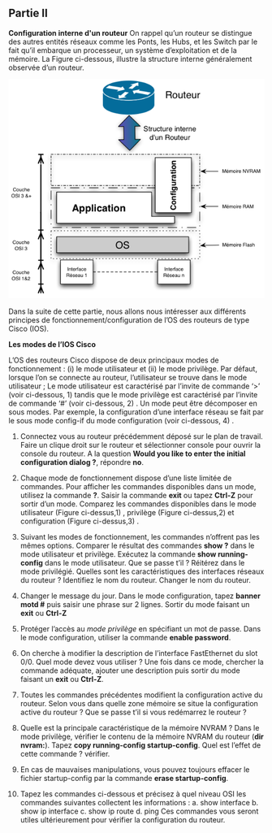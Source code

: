## Partie II

**Configuration interne d'un routeur**
On rappel qu’un routeur se distingue des autres entités réseaux comme les Ponts, les Hubs, et les Switch par le fait qu’il embarque un processeur, un système d’exploitation et de la mémoire. La Figure ci-dessous, illustre la structure interne généralement observée d’un routeur.

![Alt text](gns3-structure-interne-router.png?raw=true "Structure interne d’un routeur")

Dans la suite de cette partie, nous allons nous intéresser aux différents principes de fonctionnement/configuration de l’OS des routeurs de type Cisco (IOS).

**Les modes de l’IOS Cisco**

L’OS des routeurs Cisco dispose de deux principaux modes de fonctionnement : (i) le mode utilisateur et (ii) le mode privilège. Par défaut, lorsque l’on se connecte au routeur, l’utilisateur se trouve dans le mode utilisateur ; Le mode utilisateur est caractérisé par l’invite de commande ‘>’ (voir ci-dessous, 1) tandis que le mode privilège est caractérisé par l’invite de commande ‘#’ (voir ci-dessous, 2) . Un mode peut être décomposer en sous modes. Par exemple, la configuration d’une interface réseau se fait par le sous mode config-if du mode configuration (voir ci-dessous, 4) .

1.	Connectez vous au routeur précédemment déposé sur le plan de travail. Faire un clique droit sur le routeur et sélectionner console pour ouvrir la console du routeur. A la question **Would you like to enter the initial configuration dialog ?**, répondre **no**.

2.	Chaque mode de fonctionnement dispose d’une liste limitée de commandes. Pour afficher les commandes disponibles dans un mode, utilisez la commande **?**. Saisir la commande **exit** ou tapez **Ctrl-Z** pour sortir d’un mode. Comparez les commandes disponibles dans le mode utilisateur (Figure ci-dessus,1) , privilège (Figure ci-dessus,2) et configuration (Figure ci-dessus,3) .

3.	Suivant les modes de fonctionnement, les commandes n’offrent pas les mêmes options. Comparer le résultat des commandes **show ?** dans le mode utilisateur et privilège. Exécutez la commande **show running-config** dans le mode utilisateur. Que se passe t’il ? Réitérez dans le mode privilégié. Quelles sont les caractéristiques des interfaces réseaux du routeur ? Identifiez le nom du routeur. Changer le nom du routeur.

4.	Changer le message du jour. Dans le mode configuration, tapez **banner motd #** puis saisir une phrase sur 2 lignes. Sortir du mode faisant un **exit** ou **Ctrl-Z**

5.	Protéger l’accès au *mode privilège* en spécifiant un mot de passe. Dans le mode configuration, utiliser la commande **enable password**.

6.	On cherche à modifier la description de l’interface FastEthernet du slot 0/0. Quel mode devez vous utiliser ? Une fois dans ce mode, chercher la commande adéquate, ajouter une description puis sortir du mode faisant un **exit** ou **Ctrl-Z**.

7.	Toutes les commandes précédentes modifient la configuration active du routeur. Selon vous dans quelle zone mémoire se situe la configuration active du routeur ? Que se passe t’il si vous redémarrez le routeur ?

8.	Quelle est la principale caractéristique de la mémoire NVRAM ? Dans le mode privilège, vérifier le contenu de la mémoire NVRAM du routeur (**dir nvram:**). Tapez **copy running-config startup-config**. Quel est l’effet de cette commande ? vérifier.

9.	En cas de mauvaises manipulations, vous pouvez toujours effacer le fichier startup-config par la commande **erase startup-config**.

10.	Tapez les commandes ci-dessous et précisez à quel niveau OSI les commandes suivantes collectent les informations : 
  a.	show interface
  b.	show ip interface
  c.	show ip route
  d.	ping
Ces commandes vous seront utiles ultérieurement pour vérifier la configuration du routeur.

